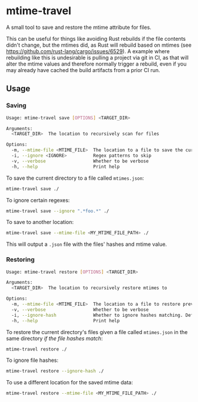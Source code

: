 # mtime-travel

A small tool to save and restore the mtime attribute for files.

This can be useful for things like avoiding Rust rebuilds if the file contents didn't change, but the mtimes did, as Rust
will rebuild based on mtimes (see <https://github.com/rust-lang/cargo/issues/6529>). A example where rebuilding like this
is undesirable is pulling a project via git in CI, as that will alter the mtime values and therefore normally trigger
a rebuild, even if you may already have cached the build artifacts from a prior CI run.

## Usage

### Saving

```bash
Usage: mtime-travel save [OPTIONS] <TARGET_DIR>

Arguments:
  <TARGET_DIR>  The location to recursively scan for files

Options:
  -m, --mtime-file <MTIME_FILE>  The location to a file to save the current mtimes to [default: mtimes.json]
  -i, --ignore <IGNORE>          Regex patterns to skip
  -v, --verbose                  Whether to be verbose
  -h, --help                     Print help
```

To save the current directory to a file called `mtimes.json`:

```bash
mtime-travel save ./
```

To ignore certain regexes:

```bash
mtime-travel save --ignore ".*foo.*" ./
```

To save to another location:

```bash
mtime-travel save --mtime-file <MY_MTIME_FILE_PATH> ./
```

This will output a `.json` file with the files' hashes and mtime value.

### Restoring

```bash
Usage: mtime-travel restore [OPTIONS] <TARGET_DIR>

Arguments:
  <TARGET_DIR>  The location to recursively restore mtimes to

Options:
  -m, --mtime-file <MTIME_FILE>  The location to a file to restore previous mtimes from [default: mtimes.json]
  -v, --verbose                  Whether to be verbose
  -i, --ignore-hash              Whether to ignore hashes matching. Defaults to false
  -h, --help                     Print help
```

To restore the current directory's files given a file called `mtimes.json` in the same directory _if the file hashes match_:

```bash
mtime-travel restore ./
```

To ignore file hashes:

```bash
mtime-travel restore --ignore-hash ./
```

To use a different location for the saved mtime data:

```bash
mtime-travel restore --mtime-file <MY_MTIME_FILE_PATH> ./
```
